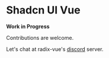 # Shadcn UI Vue

**Work in Progress**

Contributions are welcome.

Let's chat at radix-vue's [discord](https://chat.radix-vue.com) server.
